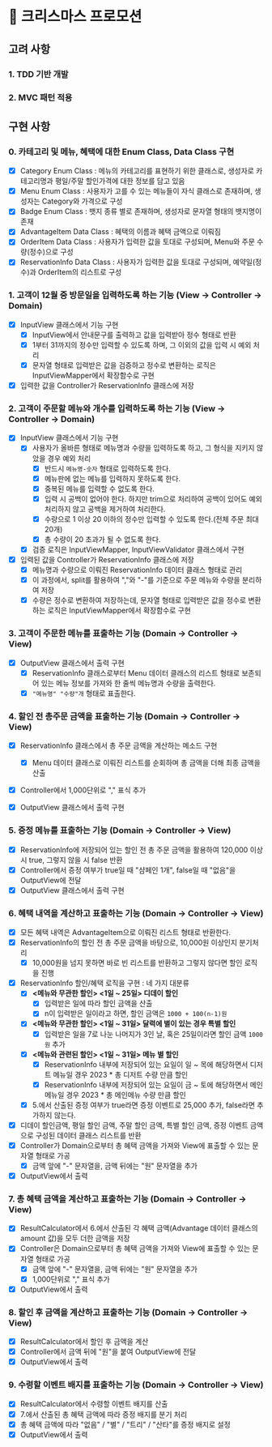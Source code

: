 # 🎄 크리스마스 프로모션

## 고려 사항

### 1. TDD 기반 개발

### 2. MVC 패턴 적용

## 구현 사항
### 0. 카테고리 및 메뉴, 혜택에 대한 Enum Class, Data Class 구현
- [x] Category Enum Class : 메뉴의 카테고리를 표현하기 위한 클래스로, 생성자로 카테고리명과 평일/주말 할인가격에 대한 정보를 담고 있음
- [x] Menu Enum Class : 사용자가 고를 수 있는 메뉴들이 자식 클래스로 존재하며, 생성자는 Category와 가격으로 구성
- [x] Badge Enum Class : 뱃지 종류 별로 존재하며, 생성자로 문자열 형태의 뱃지명이 존재
- [x] AdvantageItem Data Class : 혜택의 이름과 혜택 금액으로 이뤄짐
- [x] OrderItem Data Class : 사용자가 입력한 값을 토대로 구성되며, Menu와 주문 수량(정수)으로 구성
- [x] ReservationInfo Data Class : 사용자가 입력한 값을 토대로 구성되며, 예약일(정수)과 OrderItem의 리스트로 구성 

### 1. 고객이 12월 중 방문일을 입력하도록 하는 기능 (View → Controller → Domain)
- [x] InputView 클래스에서 기능 구현
  - [x] InputView에서 안내문구를 출력하고 값을 입력받아 정수 형태로 반환 
  - [x] 1부터 31까지의 정수만 입력할 수 있도록 하며, 그 이외의 값을 입력 시 예외 처리
  - [x] 문자열 형태로 입력받은 값을 검증하고 정수로 변환하는 로직은 InputViewMapper에서 확장함수로 구현
- [x] 입력한 값을 Controller가 ReservationInfo 클래스에 저장

### 2. 고객이 주문할 메뉴와 개수를 입력하도록 하는 기능 (View → Controller → Domain)
- [x] InputView 클래스에서 기능 구현
  - [x] 사용자가 올바른 형태로 메뉴명과 수량을 입력하도록 하고, 그 형식을 지키지 않았을 경우 예외 처리
    - [x] 반드시 `메뉴명-숫자` 형태로 입력하도록 한다.
    - [x] 메뉴판에 없는 메뉴를 입력하지 못하도록 한다.
    - [x] 중복된 메뉴를 입력할 수 없도록 한다.
    - [x] 입력 시 공백이 없어야 한다. 하지만 trim으로 처리하여 공백이 있어도 예외 처리하지 않고 공백을 제거하여 처리한다.
    - [x] 수량으로 1 이상 20 이하의 정수만 입력할 수 있도록 한다.(전체 주문 최대 20개)
    - [x] 총 수량이 20 초과가 될 수 없도록 한다.
  - [x] 검증 로직은 InputViewMapper, InputViewValidator 클래스에서 구현
- [x] 입력된 값을 Controller가 ReservationInfo 클래스에 저장
  - [x] 메뉴명과 수량으로 이뤄진 ReservationInfo 데이터 클래스 형태로 관리
  - [x] 이 과정에서, split를 활용하여 ","와 "-"를 기준으로 주문 메뉴와 수량을 분리하여 저장
  - [x] 수량은 정수로 변환하여 저장하는데, 문자열 형태로 입력받은 값을 정수로 변환하는 로직은 InputViewMapper에서 확장함수로 구현

### 3. 고객이 주문한 메뉴를 표출하는 기능 (Domain → Controller → View)
- [x] OutputView 클래스에서 출력 구현
  - [x] ReservationInfo 클래스로부터 Menu 데이터 클래스의 리스트 형태로 보존되어 있는 메뉴 정보를 가져와 한 줄씩 메뉴명과 수량을 출력한다.
  - [x] `"메뉴명" "수량"개` 형태로 표출한다.

### 4. 할인 전 총주문 금액을 표출하는 기능 (Domain → Controller → View)
- [x] ReservationInfo 클래스에서 총 주문 금액을 계산하는 메소드 구현
  - [x] Menu 데이터 클래스로 이뤄진 리스트를 순회하며 총 금액을 더해 최종 금액을 산출
- [x] Controller에서 1,000단위로 "," 표식 추가
- [x] OutputView 클래스에서 출력 구현
  

### 5. 증정 메뉴를 표출하는 기능 (Domain → Controller → View)
- [x] ReservationInfo에 저장되어 있는 할인 전 총 주문 금액을 활용하여 120,000 이상 시 true, 그렇지 않을 시 false 반환
- [x] Controller에서 증정 여부가 true일 때 "샴페인 1개", false일 때 "없음"을 OutputView에 전달 
- [x] OutputView 클래스에서 출력 구현

### 6. 혜택 내역을 계산하고 표출하는 기능 (Domain → Controller → View)
- [x] 모든 혜택 내역은 AdvantageItem으로 이뤄진 리스트 형태로 반환한다.
- [x] ReservationInfo의 할인 전 총 주문 금액을 바탕으로, 10,000원 이상인지 분기처리
  - [x] 10,000원을 넘지 못하면 바로 빈 리스트를 반환하고 그렇지 않다면 할인 로직을 진행
- [x] ReservationInfo 할인/혜택 로직을 구현 : 네 가지 대분류
  - [x] **<메뉴와 무관한 할인> <1일 ~ 25일> 디데이 할인**
    - [x] 입력받은 일에 따라 할인 금액을 산출
    - [x] n이 입력받은 일이라고 하면, 할인 금액은 `1000 + 100(n-1)원`
  - [x] **<메뉴와 무관한 할인> <1일 ~ 31일> 달력에 별이 있는 경우 특별 할인**
    - [x] 입력받은 일을 7로 나눈 나머지가 3인 날, 혹은 25일이라면 할인 금액 `1000원` 추가
  - [x] **<메뉴와 관련된 할인> <1일 ~ 31일> 메뉴 별 할인**
    - [x] ReservationInfo 내부에 저장되어 있는 요일이 일 ~ 목에 해당하면서 디저트 메뉴일 경우 2023 * 총 디저트 수량 만큼 할인
    - [x] ReservationInfo 내부에 저장되어 있는 요일이 금 ~ 토에 해당하면서 메인 메뉴일 경우 2023 * 총 메인메뉴 수량 만큼 할인
  - [x] 5.에서 산출된 증정 여부가 true라면 증정 이벤트로 25,000 추가, false라면 추가하지 않는다.
- [x] 디데이 할인금액, 평일 할인 금액, 주말 할인 금액, 특별 할인 금액, 증정 이벤트 금액으로 구성된 데이터 클래스 리스트를 반환
- [x] Controller가 Domain으로부터 총 혜택 금액을 가져와 View에 표출할 수 있는 문자열 형태로 가공
  - [x] 금액 앞에 "-" 문자열을, 금액 뒤에는 "원" 문자열을 추가
- [x] OutputView에서 출력

### 7. 총 혜택 금액을 계산하고 표출하는 기능 (Domain → Controller → View)
- [x] ResultCalculator에서 6.에서 산출된 각 혜택 금액(Advantage 데이터 클래스의 amount 값)을 모두 더한 금액을 저장
- [x] Controller은 Domain으로부터 총 혜택 금액을 가져와 View에 표출할 수 있는 문자열 형태로 가공
  - [x] 금액 앞에 "-" 문자열을, 금액 뒤에는 "원" 문자열을 추가
  - [x] 1,000단위로 "," 표식 추가
- [x] OutputView에서 출력

### 8. 할인 후 금액을 계산하고 표출하는 기능 (Domain → Controller → View)
- [x] ResultCalculator에서 할인 후 금액을 계산
- [x] Controller에서 금액 뒤에 "원"을 붙여 OutputView에 전달
- [x] OutputView에서 출력

### 9. 수령할 이벤트 배지를 표출하는 기능 (Domain → Controller → View)
- [x] ResultCalculator에서 수령할 이벤트 배지를 산출
- [x] 7.에서 산출된 총 혜택 금액에 따라 증정 배지를 분기 처리
- [x] 총 혜택 금액에 따라 "없음" / "별" / "트리" / "산타"를 증정 배지로 설정
- [x] OutputView에서 출력